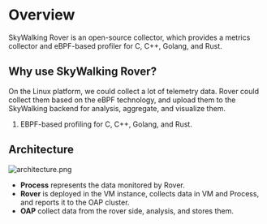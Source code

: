 # Overview

SkyWalking Rover is an open-source collector, which provides a metrics collector and eBPF-based profiler for C, C++, Golang, and Rust.

## Why use SkyWalking Rover?

On the Linux platform, we could collect a lot of telemetry data. Rover could collect them based on the eBPF technology,
and upload them to the SkyWalking backend for analysis, aggregate, and visualize them.

1. EBPF-based profiling for C, C++, Golang, and Rust.

## Architecture

![architecture.png](https://skywalking.apache.org/doc-graph/skywalking-rover/v0.1.0/architecture.png)

- **Process** represents the data monitored by Rover.
- **Rover** is deployed in the VM instance, collects data in VM and Process, and reports it to the OAP cluster.
- **OAP** collect data from the rover side, analysis, and stores them.
